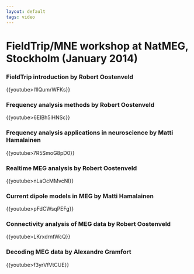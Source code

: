 ```yaml
---
layout: default
tags: video
---
```



# FieldTrip/MNE workshop at NatMEG, Stockholm (January 2014)

### FieldTrip introduction by Robert Oostenveld

{{youtube>I1lQumrWFKs}}

### Frequency analysis methods by Robert Oostenveld

{{youtube>6EIBh5lHNSc}}

### Frequency analysis applications in neuroscience by Matti Hamalainen

{{youtube>7R5SmoG8pD0}}

### Realtime MEG analysis by Robert Oostenveld

{{youtube>nLaOcMMvcNI}}

### Current dipole models in MEG by Matti Hamalainen

{{youtube>pFdCWsqPEFg}}

### Connectivity analysis of MEG data by Robert Oostenveld

{{youtube>LKrxdrntWcQ}}

### Decoding MEG data by Alexandre Gramfort

{{youtube>f3yrVfVtCUE}}
